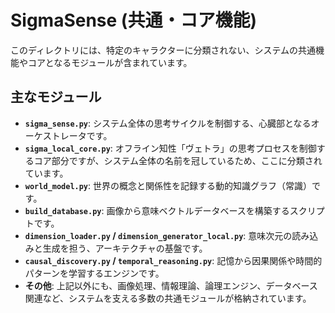 # SigmaSense (共通・コア機能)

このディレクトリには、特定のキャラクターに分類されない、システムの共通機能やコアとなるモジュールが含まれています。

## 主なモジュール

- **`sigma_sense.py`**: システム全体の思考サイクルを制御する、心臓部となるオーケストレータです。
- **`sigma_local_core.py`**: オフライン知性「ヴェトラ」の思考プロセスを制御するコア部分ですが、システム全体の名前を冠しているため、ここに分類されています。
- **`world_model.py`**: 世界の概念と関係性を記録する動的知識グラフ（常識）です。
- **`build_database.py`**: 画像から意味ベクトルデータベースを構築するスクリプトです。
- **`dimension_loader.py` / `dimension_generator_local.py`**: 意味次元の読み込みと生成を担う、アーキテクチャの基盤です。
- **`causal_discovery.py` / `temporal_reasoning.py`**: 記憶から因果関係や時間的パターンを学習するエンジンです。
- **その他**: 上記以外にも、画像処理、情報理論、論理エンジン、データベース関連など、システムを支える多数の共通モジュールが格納されています。
